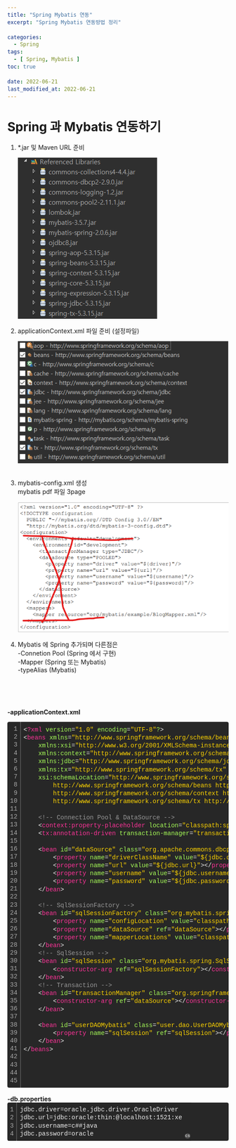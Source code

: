 ```yaml
---
title: "Spring Mybatis 연동"
excerpt: "Spring Mybatis 연동방법 정리"
 
categories:
  - Spring       
tags:
  - [ Spring, Mybatis ]  
toc: true
 
date: 2022-06-21
last_modified_at: 2022-06-21
---
```


<h1>Spring 과 Mybatis 연동하기</h1>
<ol>
<li>
    *.jar 및 Maven URL 준비
</li>

![](2022-06-21-10-56-37.png)

<li>
    applicationContext.xml 파일 준비 (설정파일)  
</li>

![](2022-06-21-10-20-39.png) 
    
<br>
    
<li>
   mybatis-config.xml 생성
</li>
mybatis pdf 파일 3page<br>

![](2022-06-21-10-24-05.png)

<li>
   Mybatis 에 Spring 추가되며 다른점은 
   <br>
   -Connetion Pool (Spring 에서 구현)
   <br>
   -Mapper (Spring 또는 Mybatis)
   <br>
   -typeAlias (Mybatis)
</li>

</ol>


<br><br><br>

<strong>-applicationContext.xml</strong>
<div class="colorscripter-code" style="color:#f0f0f0;font-family:Consolas, 'Liberation Mono', Menlo, Courier, monospace !important; position:relative !important;overflow:auto"><table class="colorscripter-code-table" style="margin:0;padding:0;border:none;background-color:#272727;border-radius:4px;" cellspacing="0" cellpadding="0"><tr><td style="padding:6px;border-right:2px solid #4f4f4f"><div style="margin:0;padding:0;word-break:normal;text-align:right;color:#aaa;font-family:Consolas, 'Liberation Mono', Menlo, Courier, monospace !important;line-height:130%"><div style="line-height:130%">1</div><div style="line-height:130%">2</div><div style="line-height:130%">3</div><div style="line-height:130%">4</div><div style="line-height:130%">5</div><div style="line-height:130%">6</div><div style="line-height:130%">7</div><div style="line-height:130%">8</div><div style="line-height:130%">9</div><div style="line-height:130%">10</div><div style="line-height:130%">11</div><div style="line-height:130%">12</div><div style="line-height:130%">13</div><div style="line-height:130%">14</div><div style="line-height:130%">15</div><div style="line-height:130%">16</div><div style="line-height:130%">17</div><div style="line-height:130%">18</div><div style="line-height:130%">19</div><div style="line-height:130%">20</div><div style="line-height:130%">21</div><div style="line-height:130%">22</div><div style="line-height:130%">23</div><div style="line-height:130%">24</div><div style="line-height:130%">25</div><div style="line-height:130%">26</div><div style="line-height:130%">27</div><div style="line-height:130%">28</div><div style="line-height:130%">29</div><div style="line-height:130%">30</div><div style="line-height:130%">31</div><div style="line-height:130%">32</div><div style="line-height:130%">33</div><div style="line-height:130%">34</div><div style="line-height:130%">35</div><div style="line-height:130%">36</div><div style="line-height:130%">37</div><div style="line-height:130%">38</div><div style="line-height:130%">39</div><div style="line-height:130%">40</div><div style="line-height:130%">41</div><div style="line-height:130%">42</div><div style="line-height:130%">43</div><div style="line-height:130%">44</div><div style="line-height:130%">45</div></div></td><td style="padding:6px 0;text-align:left"><div style="margin:0;padding:0;color:#f0f0f0;font-family:Consolas, 'Liberation Mono', Menlo, Courier, monospace !important;line-height:130%"><div style="padding:0 6px; white-space:pre; line-height:130%"><span style="color:#f0f0f0">&lt;</span><span style="color:#ff3399">?xml</span>&nbsp;<span style="color:#a8ff58">version</span>=<span style="color:#ffd500">"1.0"</span><span style="color:#a8ff58"></span>&nbsp;<span style="color:#a8ff58">encoding</span>=<span style="color:#ffd500">"UTF-8"</span><span style="color:#a8ff58">?</span><span style="color:#f0f0f0">&gt;</span></div><div style="padding:0 6px; white-space:pre; line-height:130%"><span style="color:#f0f0f0">&lt;</span><span style="color:#ff3399">beans</span>&nbsp;<span style="color:#a8ff58">xmlns</span>=<span style="color:#ffd500">"http://www.springframework.org/schema/beans"</span><span style="color:#a8ff58"></span></div><div style="padding:0 6px; white-space:pre; line-height:130%"><span style="color:#a8ff58"></span>&nbsp;&nbsp;&nbsp;&nbsp;<span style="color:#a8ff58">xmlns:xsi</span>=<span style="color:#ffd500">"http://www.w3.org/2001/XMLSchema-instance"</span><span style="color:#a8ff58"></span></div><div style="padding:0 6px; white-space:pre; line-height:130%"><span style="color:#a8ff58"></span>&nbsp;&nbsp;&nbsp;&nbsp;<span style="color:#a8ff58">xmlns:context</span>=<span style="color:#ffd500">"http://www.springframework.org/schema/context"</span><span style="color:#a8ff58"></span></div><div style="padding:0 6px; white-space:pre; line-height:130%"><span style="color:#a8ff58"></span>&nbsp;&nbsp;&nbsp;&nbsp;<span style="color:#a8ff58">xmlns:jdbc</span>=<span style="color:#ffd500">"http://www.springframework.org/schema/jdbc"</span><span style="color:#a8ff58"></span></div><div style="padding:0 6px; white-space:pre; line-height:130%"><span style="color:#a8ff58"></span>&nbsp;&nbsp;&nbsp;&nbsp;<span style="color:#a8ff58">xmlns:tx</span>=<span style="color:#ffd500">"http://www.springframework.org/schema/tx"</span><span style="color:#a8ff58"></span></div><div style="padding:0 6px; white-space:pre; line-height:130%"><span style="color:#a8ff58"></span>&nbsp;&nbsp;&nbsp;&nbsp;<span style="color:#a8ff58">xsi:schemaLocation</span>=<span style="color:#ffd500">"http://www.springframework.org/schema/jdbc&nbsp;http://www.springframework.org/schema/jdbc/spring-jdbc-4.3.xsd</span></div><div style="padding:0 6px; white-space:pre; line-height:130%"><span style="color:#ffd500">&nbsp;&nbsp;&nbsp;&nbsp;&nbsp;&nbsp;&nbsp;&nbsp;http://www.springframework.org/schema/beans&nbsp;http://www.springframework.org/schema/beans/spring-beans.xsd</span></div><div style="padding:0 6px; white-space:pre; line-height:130%"><span style="color:#ffd500">&nbsp;&nbsp;&nbsp;&nbsp;&nbsp;&nbsp;&nbsp;&nbsp;http://www.springframework.org/schema/context&nbsp;http://www.springframework.org/schema/context/spring-context-4.3.xsd</span></div><div style="padding:0 6px; white-space:pre; line-height:130%"><span style="color:#ffd500">&nbsp;&nbsp;&nbsp;&nbsp;&nbsp;&nbsp;&nbsp;&nbsp;http://www.springframework.org/schema/tx&nbsp;http://www.springframework.org/schema/tx/spring-tx-4.3.xsd"</span><span style="color:#a8ff58"></span><span style="color:#f0f0f0">&gt;</span></div><div style="padding:0 6px; white-space:pre; line-height:130%">&nbsp;</div><div style="padding:0 6px; white-space:pre; line-height:130%">&nbsp;&nbsp;&nbsp;&nbsp;<span style="color:#999999">&lt;!--&nbsp;Connection&nbsp;Pool&nbsp;&amp;&nbsp;DataSource&nbsp;--&gt;</span></div><div style="padding:0 6px; white-space:pre; line-height:130%">&nbsp;&nbsp;&nbsp;&nbsp;<span style="color:#f0f0f0">&lt;</span><span style="color:#ff3399">context:property-placeholder</span>&nbsp;<span style="color:#a8ff58">location</span>=<span style="color:#ffd500">"classpath:spring/db.properties"</span><span style="color:#a8ff58"></span>&nbsp;<span style="color:#a8ff58">/</span><span style="color:#f0f0f0">&gt;</span></div><div style="padding:0 6px; white-space:pre; line-height:130%">&nbsp;&nbsp;&nbsp;&nbsp;<span style="color:#f0f0f0">&lt;</span><span style="color:#ff3399">tx:annotation-driven</span>&nbsp;<span style="color:#a8ff58">transaction-manager</span>=<span style="color:#ffd500">"transactionManager"</span><span style="color:#a8ff58">/</span><span style="color:#f0f0f0">&gt;</span></div><div style="padding:0 6px; white-space:pre; line-height:130%">&nbsp;&nbsp;&nbsp;&nbsp;</div><div style="padding:0 6px; white-space:pre; line-height:130%">&nbsp;&nbsp;&nbsp;&nbsp;<span style="color:#f0f0f0">&lt;</span><span style="color:#ff3399">bean</span>&nbsp;<span style="color:#a8ff58">id</span>=<span style="color:#ffd500">"dataSource"</span><span style="color:#a8ff58"></span>&nbsp;<span style="color:#a8ff58">class</span>=<span style="color:#ffd500">"org.apache.commons.dbcp2.BasicDataSource"</span><span style="color:#a8ff58"></span><span style="color:#f0f0f0">&gt;</span></div><div style="padding:0 6px; white-space:pre; line-height:130%">&nbsp;&nbsp;&nbsp;&nbsp;&nbsp;&nbsp;&nbsp;&nbsp;<span style="color:#f0f0f0">&lt;</span><span style="color:#ff3399">property</span>&nbsp;<span style="color:#a8ff58">name</span>=<span style="color:#ffd500">"driverClassName"</span><span style="color:#a8ff58"></span>&nbsp;<span style="color:#a8ff58">value</span>=<span style="color:#ffd500">"${jdbc.driver}"</span><span style="color:#a8ff58"></span><span style="color:#f0f0f0">&gt;</span><span style="color:#f0f0f0">&lt;</span><span style="color:#f0f0f0">/</span><span style="color:#ff3399">property</span><span style="color:#f0f0f0">&gt;</span></div><div style="padding:0 6px; white-space:pre; line-height:130%">&nbsp;&nbsp;&nbsp;&nbsp;&nbsp;&nbsp;&nbsp;&nbsp;<span style="color:#f0f0f0">&lt;</span><span style="color:#ff3399">property</span>&nbsp;<span style="color:#a8ff58">name</span>=<span style="color:#ffd500">"url"</span><span style="color:#a8ff58"></span>&nbsp;<span style="color:#a8ff58">value</span>=<span style="color:#ffd500">"${jdbc.url}"</span><span style="color:#a8ff58"></span><span style="color:#f0f0f0">&gt;</span><span style="color:#f0f0f0">&lt;</span><span style="color:#f0f0f0">/</span><span style="color:#ff3399">property</span><span style="color:#f0f0f0">&gt;</span></div><div style="padding:0 6px; white-space:pre; line-height:130%">&nbsp;&nbsp;&nbsp;&nbsp;&nbsp;&nbsp;&nbsp;&nbsp;<span style="color:#f0f0f0">&lt;</span><span style="color:#ff3399">property</span>&nbsp;<span style="color:#a8ff58">name</span>=<span style="color:#ffd500">"username"</span><span style="color:#a8ff58"></span>&nbsp;<span style="color:#a8ff58">value</span>=<span style="color:#ffd500">"${jdbc.username}"</span><span style="color:#a8ff58"></span><span style="color:#f0f0f0">&gt;</span><span style="color:#f0f0f0">&lt;</span><span style="color:#f0f0f0">/</span><span style="color:#ff3399">property</span><span style="color:#f0f0f0">&gt;</span></div><div style="padding:0 6px; white-space:pre; line-height:130%">&nbsp;&nbsp;&nbsp;&nbsp;&nbsp;&nbsp;&nbsp;&nbsp;<span style="color:#f0f0f0">&lt;</span><span style="color:#ff3399">property</span>&nbsp;<span style="color:#a8ff58">name</span>=<span style="color:#ffd500">"password"</span><span style="color:#a8ff58"></span>&nbsp;<span style="color:#a8ff58">value</span>=<span style="color:#ffd500">"${jdbc.password}"</span><span style="color:#a8ff58"></span><span style="color:#f0f0f0">&gt;</span><span style="color:#f0f0f0">&lt;</span><span style="color:#f0f0f0">/</span><span style="color:#ff3399">property</span><span style="color:#f0f0f0">&gt;</span></div><div style="padding:0 6px; white-space:pre; line-height:130%">&nbsp;&nbsp;&nbsp;&nbsp;<span style="color:#f0f0f0">&lt;</span><span style="color:#f0f0f0">/</span><span style="color:#ff3399">bean</span><span style="color:#f0f0f0">&gt;</span></div><div style="padding:0 6px; white-space:pre; line-height:130%">&nbsp;&nbsp;&nbsp;&nbsp;</div><div style="padding:0 6px; white-space:pre; line-height:130%">&nbsp;&nbsp;&nbsp;&nbsp;<span style="color:#999999">&lt;!--&nbsp;SqlSessionFactory&nbsp;--&gt;</span></div><div style="padding:0 6px; white-space:pre; line-height:130%">&nbsp;&nbsp;&nbsp;&nbsp;<span style="color:#f0f0f0">&lt;</span><span style="color:#ff3399">bean</span>&nbsp;<span style="color:#a8ff58">id</span>=<span style="color:#ffd500">"sqlSessionFactory"</span><span style="color:#a8ff58"></span>&nbsp;<span style="color:#a8ff58">class</span>=<span style="color:#ffd500">"org.mybatis.spring.SqlSessionFactoryBean"</span><span style="color:#a8ff58"></span><span style="color:#f0f0f0">&gt;</span></div><div style="padding:0 6px; white-space:pre; line-height:130%">&nbsp;&nbsp;&nbsp;&nbsp;&nbsp;&nbsp;&nbsp;&nbsp;<span style="color:#f0f0f0">&lt;</span><span style="color:#ff3399">property</span>&nbsp;<span style="color:#a8ff58">name</span>=<span style="color:#ffd500">"configLocation"</span><span style="color:#a8ff58"></span>&nbsp;<span style="color:#a8ff58">value</span>=<span style="color:#ffd500">"classpath:spring/mybatis-config.xml"</span><span style="color:#a8ff58"></span><span style="color:#f0f0f0">&gt;</span><span style="color:#f0f0f0">&lt;</span><span style="color:#f0f0f0">/</span><span style="color:#ff3399">property</span><span style="color:#f0f0f0">&gt;</span></div><div style="padding:0 6px; white-space:pre; line-height:130%">&nbsp;&nbsp;&nbsp;&nbsp;&nbsp;&nbsp;&nbsp;&nbsp;<span style="color:#f0f0f0">&lt;</span><span style="color:#ff3399">property</span>&nbsp;<span style="color:#a8ff58">name</span>=<span style="color:#ffd500">"dataSource"</span><span style="color:#a8ff58"></span>&nbsp;<span style="color:#a8ff58">ref</span>=<span style="color:#ffd500">"dataSource"</span><span style="color:#a8ff58"></span><span style="color:#f0f0f0">&gt;</span><span style="color:#f0f0f0">&lt;</span><span style="color:#f0f0f0">/</span><span style="color:#ff3399">property</span><span style="color:#f0f0f0">&gt;</span></div><div style="padding:0 6px; white-space:pre; line-height:130%">&nbsp;&nbsp;&nbsp;&nbsp;&nbsp;&nbsp;&nbsp;&nbsp;<span style="color:#f0f0f0">&lt;</span><span style="color:#ff3399">property</span>&nbsp;<span style="color:#a8ff58">name</span>=<span style="color:#ffd500">"mapperLocations"</span><span style="color:#a8ff58"></span>&nbsp;<span style="color:#a8ff58">value</span>=<span style="color:#ffd500">"classpath:user/dao/userMapper.xml"</span><span style="color:#a8ff58"></span><span style="color:#f0f0f0">&gt;</span><span style="color:#f0f0f0">&lt;</span><span style="color:#f0f0f0">/</span><span style="color:#ff3399">property</span><span style="color:#f0f0f0">&gt;</span></div><div style="padding:0 6px; white-space:pre; line-height:130%">&nbsp;&nbsp;&nbsp;&nbsp;<span style="color:#f0f0f0">&lt;</span><span style="color:#f0f0f0">/</span><span style="color:#ff3399">bean</span><span style="color:#f0f0f0">&gt;</span></div><div style="padding:0 6px; white-space:pre; line-height:130%">&nbsp;&nbsp;&nbsp;&nbsp;<span style="color:#999999">&lt;!--&nbsp;SqlSession&nbsp;--&gt;</span></div><div style="padding:0 6px; white-space:pre; line-height:130%">&nbsp;&nbsp;&nbsp;&nbsp;<span style="color:#f0f0f0">&lt;</span><span style="color:#ff3399">bean</span>&nbsp;<span style="color:#a8ff58">id</span>=<span style="color:#ffd500">"sqlSession"</span><span style="color:#a8ff58"></span>&nbsp;<span style="color:#a8ff58">class</span>=<span style="color:#ffd500">"org.mybatis.spring.SqlSessionTemplate"</span><span style="color:#a8ff58"></span><span style="color:#f0f0f0">&gt;</span></div><div style="padding:0 6px; white-space:pre; line-height:130%">&nbsp;&nbsp;&nbsp;&nbsp;&nbsp;&nbsp;&nbsp;&nbsp;<span style="color:#f0f0f0">&lt;</span><span style="color:#ff3399">constructor-arg</span>&nbsp;<span style="color:#a8ff58">ref</span>=<span style="color:#ffd500">"sqlSessionFactory"</span><span style="color:#a8ff58"></span><span style="color:#f0f0f0">&gt;</span><span style="color:#f0f0f0">&lt;</span><span style="color:#f0f0f0">/</span><span style="color:#ff3399">constructor-arg</span><span style="color:#f0f0f0">&gt;</span></div><div style="padding:0 6px; white-space:pre; line-height:130%">&nbsp;&nbsp;&nbsp;&nbsp;<span style="color:#f0f0f0">&lt;</span><span style="color:#f0f0f0">/</span><span style="color:#ff3399">bean</span><span style="color:#f0f0f0">&gt;</span></div><div style="padding:0 6px; white-space:pre; line-height:130%">&nbsp;&nbsp;&nbsp;&nbsp;<span style="color:#999999">&lt;!--&nbsp;Transaction&nbsp;--&gt;</span></div><div style="padding:0 6px; white-space:pre; line-height:130%">&nbsp;&nbsp;&nbsp;&nbsp;<span style="color:#f0f0f0">&lt;</span><span style="color:#ff3399">bean</span>&nbsp;<span style="color:#a8ff58">id</span>=<span style="color:#ffd500">"transactionManager"</span><span style="color:#a8ff58"></span>&nbsp;<span style="color:#a8ff58">class</span>=<span style="color:#ffd500">"org.springframework.jdbc.datasource.DataSourceTransactionManager"</span><span style="color:#a8ff58"></span><span style="color:#f0f0f0">&gt;</span>&nbsp;<span style="color:#999999">&lt;!--&nbsp;commit,close&nbsp;--&gt;</span></div><div style="padding:0 6px; white-space:pre; line-height:130%">&nbsp;&nbsp;&nbsp;&nbsp;&nbsp;&nbsp;&nbsp;&nbsp;<span style="color:#f0f0f0">&lt;</span><span style="color:#ff3399">constructor-arg</span>&nbsp;<span style="color:#a8ff58">ref</span>=<span style="color:#ffd500">"dataSource"</span><span style="color:#a8ff58"></span><span style="color:#f0f0f0">&gt;</span><span style="color:#f0f0f0">&lt;</span><span style="color:#f0f0f0">/</span><span style="color:#ff3399">constructor-arg</span><span style="color:#f0f0f0">&gt;</span>&nbsp;</div><div style="padding:0 6px; white-space:pre; line-height:130%">&nbsp;&nbsp;&nbsp;&nbsp;<span style="color:#f0f0f0">&lt;</span><span style="color:#f0f0f0">/</span><span style="color:#ff3399">bean</span><span style="color:#f0f0f0">&gt;</span></div><div style="padding:0 6px; white-space:pre; line-height:130%">&nbsp;&nbsp;&nbsp;&nbsp;</div><div style="padding:0 6px; white-space:pre; line-height:130%">&nbsp;&nbsp;&nbsp;&nbsp;<span style="color:#f0f0f0">&lt;</span><span style="color:#ff3399">bean</span>&nbsp;<span style="color:#a8ff58">id</span>=<span style="color:#ffd500">"userDAOMybatis"</span><span style="color:#a8ff58"></span>&nbsp;<span style="color:#a8ff58">class</span>=<span style="color:#ffd500">"user.dao.UserDAOMybatis"</span><span style="color:#a8ff58"></span><span style="color:#f0f0f0">&gt;</span>&nbsp;&nbsp;&nbsp;&nbsp;<span style="color:#999999">&lt;!--&nbsp;userDAOMybatis.xml&nbsp;파일을&nbsp;경유&nbsp;--&gt;</span></div><div style="padding:0 6px; white-space:pre; line-height:130%">&nbsp;&nbsp;&nbsp;&nbsp;&nbsp;&nbsp;&nbsp;&nbsp;<span style="color:#f0f0f0">&lt;</span><span style="color:#ff3399">property</span>&nbsp;<span style="color:#a8ff58">name</span>=<span style="color:#ffd500">"sqlSession"</span><span style="color:#a8ff58"></span>&nbsp;<span style="color:#a8ff58">ref</span>=<span style="color:#ffd500">"sqlSession"</span><span style="color:#a8ff58"></span><span style="color:#f0f0f0">&gt;</span><span style="color:#f0f0f0">&lt;</span><span style="color:#f0f0f0">/</span><span style="color:#ff3399">property</span><span style="color:#f0f0f0">&gt;</span></div><div style="padding:0 6px; white-space:pre; line-height:130%">&nbsp;&nbsp;&nbsp;&nbsp;<span style="color:#f0f0f0">&lt;</span><span style="color:#f0f0f0">/</span><span style="color:#ff3399">bean</span><span style="color:#f0f0f0">&gt;</span></div><div style="padding:0 6px; white-space:pre; line-height:130%"><span style="color:#f0f0f0">&lt;</span><span style="color:#f0f0f0">/</span><span style="color:#ff3399">beans</span><span style="color:#f0f0f0">&gt;</span></div><div style="padding:0 6px; white-space:pre; line-height:130%">&nbsp;</div><div style="padding:0 6px; white-space:pre; line-height:130%">&nbsp;</div><div style="padding:0 6px; white-space:pre; line-height:130%">&nbsp;</div><div style="padding:0 6px; white-space:pre; line-height:130%">&nbsp;</div></div><div style="text-align:right;margin-top:-13px;margin-right:5px;font-size:9px;font-style:italic"><a href="http://colorscripter.com/info#e" target="_blank" style="color:#4f4f4ftext-decoration:none">Colored by Color Scripter</a></div></td><td style="vertical-align:bottom;padding:0 2px 4px 0"><a href="http://colorscripter.com/info#e" target="_blank" style="text-decoration:none;color:white"><span style="font-size:9px;word-break:normal;background-color:#4f4f4f;color:white;border-radius:10px;padding:1px">cs</span></a></td></tr></table></div>


<br>
<strong>-db.properties</strong>
<div class="colorscripter-code" style="color:#f0f0f0;font-family:Consolas, 'Liberation Mono', Menlo, Courier, monospace !important; position:relative !important;overflow:auto"><table class="colorscripter-code-table" style="margin:0;padding:0;border:none;background-color:#272727;border-radius:4px;" cellspacing="0" cellpadding="0"><tr><td style="padding:6px;border-right:2px solid #4f4f4f"><div style="margin:0;padding:0;word-break:normal;text-align:right;color:#aaa;font-family:Consolas, 'Liberation Mono', Menlo, Courier, monospace !important;line-height:130%"><div style="line-height:130%">1</div><div style="line-height:130%">2</div><div style="line-height:130%">3</div><div style="line-height:130%">4</div></div></td><td style="padding:6px 0;text-align:left"><div style="margin:0;padding:0;color:#f0f0f0;font-family:Consolas, 'Liberation Mono', Menlo, Courier, monospace !important;line-height:130%"><div style="padding:0 6px; white-space:pre; line-height:130%">jdbc.driver=oracle.jdbc.driver.OracleDriver</div><div style="padding:0 6px; white-space:pre; line-height:130%">jdbc.url=jdbc:oracle:thin:@localhost:1521:xe</div><div style="padding:0 6px; white-space:pre; line-height:130%">jdbc.username=c##java</div><div style="padding:0 6px; white-space:pre; line-height:130%">jdbc.password=oracle</div></div></td><td style="vertical-align:bottom;padding:0 2px 4px 0"><a href="http://colorscripter.com/info#e" target="_blank" style="text-decoration:none;color:white"><span style="font-size:9px;word-break:normal;background-color:#4f4f4f;color:white;border-radius:10px;padding:1px">cs</span></a></td></tr></table></div>